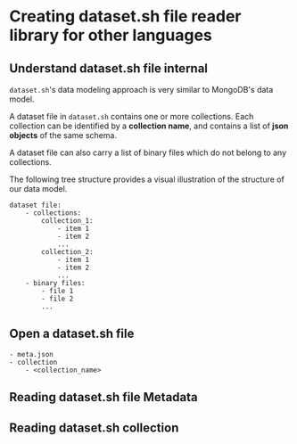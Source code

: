 # Creating dataset.sh file reader library for other languages

## Understand dataset.sh file internal

`dataset.sh`'s data modeling approach is very similar to MongoDB's data model.

A dataset file in `dataset.sh` contains one or more collections. Each collection can be identified by a **collection
name**, and contains a list of **json objects** of the same schema.

A dataset file can also carry a list of binary files which do not belong to any collections.

The following tree structure provides a visual illustration of the structure of our data model.

```
dataset file:
    - collections:
        collection_1:
            - item 1
            - item 2
            ...
        collection_2:
            - item 1
            - item 2
            ...
    - binary files:
        - file 1
        - file 2
        ...
```

## Open a dataset.sh file

```text
- meta.json
- collection
    - <collection_name>
```

## Reading dataset.sh file Metadata

## Reading dataset.sh collection

